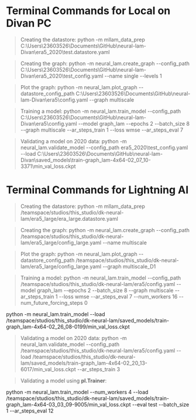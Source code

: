 # Terminal Commands for Local on Divan PC

> Creating the datastore: python -m mllam_data_prep C:\Users\23603526\Documents\GitHub\neural-lam-Divan\era5_2020\test.datastore.yaml

> Creating the graph: python -m neural_lam.create_graph --config_path C:\Users\23603526\Documents\GitHub\neural-lam-Divan\era5_2020\test_config.yaml --name single --levels 1

> Plot the graph: python -m neural_lam.plot_graph --datastore_config_path C:\Users\23603526\Documents\GitHub\neural-lam-Divan\era5\config.yaml --graph multiscale

> Training a model: python -m neural_lam.train_model --config_path C:\Users\23603526\Documents\GitHub\neural-lam-Divan\era5\config.yaml --model graph_lam --epochs 2 --batch_size 8 --graph multiscale --ar_steps_train 1 --loss wmse --ar_steps_eval 7

> Validating a model on 2020 data: python -m neural_lam.validate_model --config_path era5_2020\test_config.yaml --load C:\Users\23603526\Documents\GitHub\neural-lam-Divan\saved_models\train-graph_lam-4x64-02_07_10-3371\min_val_loss.ckpt

# Terminal Commands for Lightning AI

> Creating the datastore: python -m mllam_data_prep /teamspace/studios/this_studio/dk-neural-lam/era5_large/era_large.datastore.yaml

> Creating the graph: python -m neural_lam.create_graph --config_path /teamspace/studios/this_studio/dk-neural-lam/era5_large/config_large.yaml --name multiscale

> Plot the graph: python -m neural_lam.plot_graph --datastore_config_path /teamspace/studios/this_studio/dk-neural-lam/era5_large/config_large.yaml --graph multiscale_D1

> Training a model: python -m neural_lam.train_model --config_path /teamspace/studios/this_studio/dk-neural-lam/era5/config.yaml --model graph_lam --epochs 2 --batch_size 8 --graph multiscale --ar_steps_train 1 --loss wmse --ar_steps_eval 7 --num_workers 16 --num_future_forcing_steps 0

python -m neural_lam.train_model --load /teamspace/studios/this_studio/dk-neural-lam/saved_models/train-graph_lam-4x64-02_26_08-0199/min_val_loss.ckpt 

> Validating a model on 2020 data: python -m neural_lam.validate_model --config_path /teamspace/studios/this_studio/dk-neural-lam/era5/config.yaml --load /teamspace/studios/this_studio/dk-neural-lam/saved_models/train-graph_lam-4x64-02_20_13-6017/min_val_loss.ckpt --ar_steps_train 3

> Validating a model using **pl.Trainer**: 

python -m neural_lam.train_model --num_workers 4 --load /teamspace/studios/this_studio/dk-neural-lam/saved_models/train-graph_lam-4x64-03_03_09-9005/min_val_loss.ckpt --eval test --batch_size 1 --ar_steps_eval 12